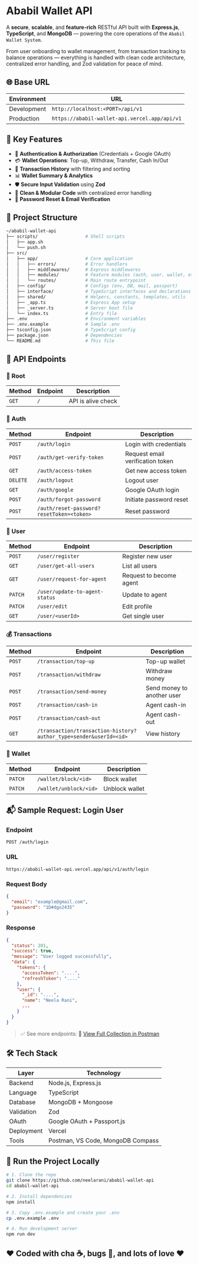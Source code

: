 # Ababil Wallet API

A **secure**, **scalable**, and **feature-rich** RESTful API built with
**Express.js**, **TypeScript**, and **MongoDB** — powering the core operations
of the `Ababil Wallet System`.

From user onboarding to wallet management, from transaction tracking to balance
operations — everything is handled with clean code architecture, centralized
error handling, and Zod validation for peace of mind.

## 🌐 Base URL

| Environment | URL                                           |
| ----------- | --------------------------------------------- |
| Development | `http://localhost:<PORT>/api/v1`              |
| Production  | `https://ababil-wallet-api.vercel.app/api/v1` |

## 🚀 Key Features

- 👤 **Authentication & Authorization** (Credentials + Google OAuth)
- 💳 **Wallet Operations**: Top-up, Withdraw, Transfer, Cash In/Out
- 🔁 **Transaction History** with filtering and sorting
- 📊 **Wallet Summary & Analytics**
- 🛡️ **Secure Input Validation** using **Zod**
- 🧼 **Clean & Modular Code** with centralized error handling
- 📧 **Password Reset & Email Verification**

## 📁 Project Structure

```bash
~/ababil-wallet-api
├── scripts/                  # Shell scripts
│   ├── app.sh
│   └── push.sh
├── src/
│   ├── app/                  # Core application
│   │   ├── errors/           # Error handlers
│   │   ├── middlewares/      # Express middlewares
│   │   ├── modules/          # Feature modules (auth, user, wallet, etc.)
│   │   └── routes/           # Main route entrypoint
│   ├── config/               # Configs (env, DB, mail, passport)
│   ├── interface/            # TypeScript interfaces and declarations
│   ├── shared/               # Helpers, constants, templates, utils
│   ├── _app.ts               # Express App setup
│   ├── _server.ts            # Server boot file
│   └── index.ts              # Entry file
├── .env                      # Environment variables
├── .env.example              # Sample .env
├── tsconfig.json             # TypeScript config
├── package.json              # Dependencies
└── README.md                 # This file
```

## 📌 API Endpoints

### 🔗 Root

| Method | Endpoint | Description        |
| ------ | -------- | ------------------ |
| `GET`  | `/`      | API is alive check |

### 🔐 Auth

| Method   | Endpoint                                  | Description                      |
| -------- | ----------------------------------------- | -------------------------------- |
| `POST`   | `/auth/login`                             | Login with credentials           |
| `POST`   | `/auth/get-verify-token`                  | Request email verification token |
| `GET`    | `/auth/access-token`                      | Get new access token             |
| `DELETE` | `/auth/logout`                            | Logout user                      |
| `GET`    | `/auth/google`                            | Google OAuth login               |
| `POST`   | `/auth/forgot-password`                   | Initiate password reset          |
| `POST`   | `/auth/reset-password?resetToken=<token>` | Reset password                   |

### 👥 User

| Method  | Endpoint                       | Description             |
| ------- | ------------------------------ | ----------------------- |
| `POST`  | `/user/register`               | Register new user       |
| `GET`   | `/user/get-all-users`          | List all users          |
| `GET`   | `/user/request-for-agent`      | Request to become agent |
| `PATCH` | `/user/update-to-agent-status` | Update to agent         |
| `PATCH` | `/user/edit`                   | Edit profile            |
| `GET`   | `/user/<userId>`               | Get single user         |

### 💰 Transactions

| Method | Endpoint                                                          | Description                |
| ------ | ----------------------------------------------------------------- | -------------------------- |
| `POST` | `/transaction/top-up`                                             | Top-up wallet              |
| `POST` | `/transaction/withdraw`                                           | Withdraw money             |
| `POST` | `/transaction/send-money`                                         | Send money to another user |
| `POST` | `/transaction/cash-in`                                            | Agent cash-in              |
| `POST` | `/transaction/cash-out`                                           | Agent cash-out             |
| `GET`  | `/transaction/transaction-history?author_type=sender&userId=<id>` | View history               |

### 🧾 Wallet

| Method  | Endpoint               | Description    |
| ------- | ---------------------- | -------------- |
| `PATCH` | `/wallet/block/<id>`   | Block wallet   |
| `PATCH` | `/wallet/unblock/<id>` | Unblock wallet |

## 📬 Sample Request: Login User

### Endpoint

```
POST /auth/login
```

### URL

```
https://ababil-wallet-api.vercel.app/api/v1/auth/login
```

### Request Body

```json
{
  "email": "example@gmail.com",
  "password": "1D#dgo2435"
}
```

### Response

```json
{
  "status": 201,
  "success": true,
  "message": "User logged successfully",
  "data": {
    "tokens": {
      "accessToken": "....",
      "refreshToken": "...."
    },
    "user": {
      "_id": "....",
      "name": "Neela Rani",
      ...
    }
  }
}
```

> ✅ See more endpoints: 🔗
> [View Full Collection in Postman](https://www.postman.com/ababil-team/public-workspace/collection/jzu6si1/ababil-wallet-api?action=share&source=copy-link&creator=42682780)

## 🛠 Tech Stack

| Layer      | Technology                        |
| ---------- | --------------------------------- |
| Backend    | Node.js, Express.js               |
| Language   | TypeScript                        |
| Database   | MongoDB + Mongoose                |
| Validation | Zod                               |
| OAuth      | Google OAuth + Passport.js        |
| Deployment | Vercel                            |
| Tools      | Postman, VS Code, MongoDB Compass |

## 🧪 Run the Project Locally

```bash
# 1. Clone the repo
git clone https://github.com/neelarani/ababil-wallet-api
cd ababil-wallet-api

# 2. Install dependencies
npm install

# 3. Copy .env.example and create your .env
cp .env.example .env

# 4. Run development server
npm run dev
```

## ❤️ Coded with cha ☕, bugs 🐞, and lots of love ❤️
